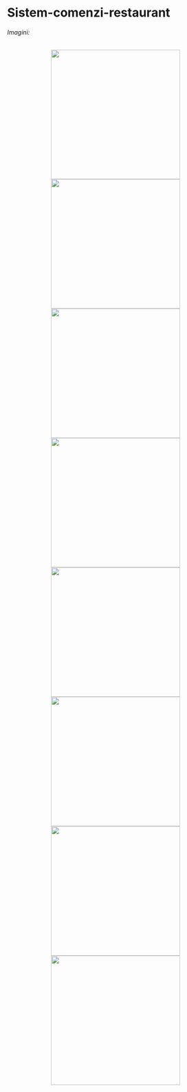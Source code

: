 # Sistem-comenzi-restaurant


<h6> Imagini: </h6>

<p align="center">
<img src="http://i.epvpimg.com/TtAybab.png" height="300px">
<img src="http://i.epvpimg.com/bpghaab.png" height="300px">
<img src="http://i.epvpimg.com/j4v6bab.png" height="300px">
<img src="http://i.epvpimg.com/JG1zaab.png" height="300px">
<img src="http://i.epvpimg.com/BMNLfab.png" height="300px">
<img src="http://i.epvpimg.com/UvW2bab.png" height="300px">
<img src="http://i.epvpimg.com/OCCsdab.png" height="300px">
<img src="http://i.epvpimg.com/KWZVbab.png" height="300px">
</p>
